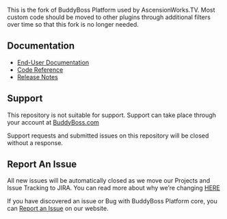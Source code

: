 This is the fork of BuddyBoss Platform used by AscensionWorks.TV. Most custom code should be moved to other plugins through additional filters over time so that this fork is no longer needed.

## Documentation

- [End-User Documentation](https://www.buddyboss.com/resources/docs/)
- [Code Reference](https://www.buddyboss.com/resources/reference/)
- [Release Notes](https://www.buddyboss.com/resources/buddyboss-platform-releases/)

## Support

This repository is not suitable for support. Support can take place through your account at [BuddyBoss.com](https://www.buddyboss.com/)

Support requests and submitted issues on this repository will be closed without a response.

## Report An Issue

All new issues will be automatically closed as we move our Projects and Issue Tracking to JIRA. You can read more about why we’re changing [HERE](https://www.buddyboss.com/moving-to-jira/) 

If you have discovered an issue or Bug with BuddyBoss Platform core, you can [Report an Issue](https://www.buddyboss.com/report-a-bug/) on our website. 
